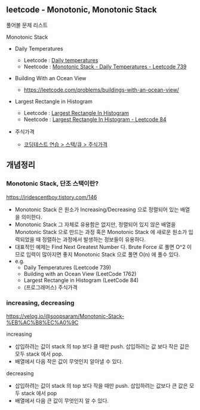 ## leetcode - Monotonic, Monotonic Stack

풀어볼 문제 리스트

Monotonic Stack

- Daily Temperatures
  - Leetcode : [Daily temperatures](https://leetcode.com/problems/daily-temperatures/description/)
  - Neetcode : [Monotonic Stack - Daily Temperatures - Leetcode 739](https://youtu.be/cTBiBSnjO3c)

- Building With an Ocean View
  - https://leetcode.com/problems/buildings-with-an-ocean-view/
- Largest Rectangle in Histogram
  - Leetcode : [Largest Rectangle In Histogram](https://leetcode.com/problems/largest-rectangle-in-histogram/)
  - Neetcode : [Largest Rectangle In Histogram - Leetcode 84](https://youtu.be/zx5Sw9130L0)
- 주식가격
  - [코딩테스트 연습 \> 스택/큐 \> 주식가격](https://school.programmers.co.kr/learn/courses/30/lessons/42584)





## 개념정리

### Monotonic Stack, 단조 스택이란?

https://iridescentboy.tistory.com/146



- Monotonic Stack 은 원소가 Increasing/Decreasing 으로 정렬되어 있는 배열을 의미한다.
- Monotonic Stack 그 자체로 유용함은 없지만, 정렬되어 있지 않은 배열을 Monotonic Stack 으로 만드는 과정 혹은 Monotonic Stack 에 새로운 원소가 입력되었을 때 정렬하는 과정에서 발생하는 정보들이 유용하다.
- 대표적인 예제는 Find Next Greatest Number 다. Brute Force 로 풀면 O^2 이므로 입력이 많아지면 좋지 Monotonic Stack 으로 풀면 O(n) 에 풀수 있다.
- e.g. 
  - Daily Temperatures (Leetcode 739)
  - Building with an Ocean View (LeetCode 1762)
  - Largest Rectangle in Histogram (LeetCode 84)
  - (프로그래머스) 주식가격



### increasing, decreasing

https://velog.io/@soopsaram/Monotonic-Stack-%EB%AC%B8%EC%A0%9C

increasing

- 삽입하려는 값이 stack 의 top 보다 클 때만 push. 삽입하려는 값 보다 작은 값은 모두 stack 에서 pop.
- 배열에서 다음 작은 값이 무엇인지 알아낼 수 있다.

decreasing

- 삽입하려는 값이 stack 의 top 보다 작을 때만 push. 삽입하려는 값보다 큰 값은 모두 stack 에서 pop
- 배열에서 다음 큰 값이 무엇인지 알 수 있다.